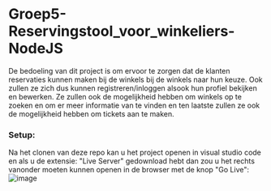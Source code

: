# Groep5-Reservingstool_voor_winkeliers-NodeJS

De bedoeling van dit project is om ervoor te zorgen dat de klanten reservaties kunnen maken bij de winkels bij de winkels naar hun keuze. Ook zullen ze zich dus kunnen registreren/inloggen alsook hun profiel bekijken en bewerken. Ze zullen ook de mogelijkheid hebben om winkels op te zoeken en om er meer informatie van te vinden en ten laatste zullen ze ook de mogelijkheid hebben om tickets aan te maken.


### Setup:
Na het clonen van deze repo kan u het project openen in visual studio code en als u de extensie: "Live Server" gedownload hebt dan zou u het rechts vanonder moeten kunnen openen in de browser met de knop "Go Live":
![image](https://user-images.githubusercontent.com/80149519/119981785-4eb35880-bfbe-11eb-8cbc-81a4079b1f09.png)

